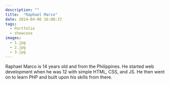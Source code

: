 ```yaml
---
description: ""
title:  "Raphael Marco"
date: 2014-04-06 16:08:37
tags:
  - Portfolio
  - showcase
images:
  - 1.jpg
  - 2.jpg
  - 3.jpg
---
```


Raphael Marco is 14 years old and from the Philippines. He started web development when he was 12 with simple HTML, CSS, and JS. He then went on to learn PHP and built upon his skills from there.
